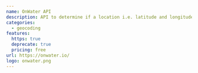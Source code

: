 ```yaml
---
name: OnWater API
description: API to determine if a location i.e. latitude and longitude, is on water or land.
categories:
  - geocoding
features:
  https: true
  deprecate: true
  pricing: free
url: https://onwater.io/
logo: onwater.png
---
```

